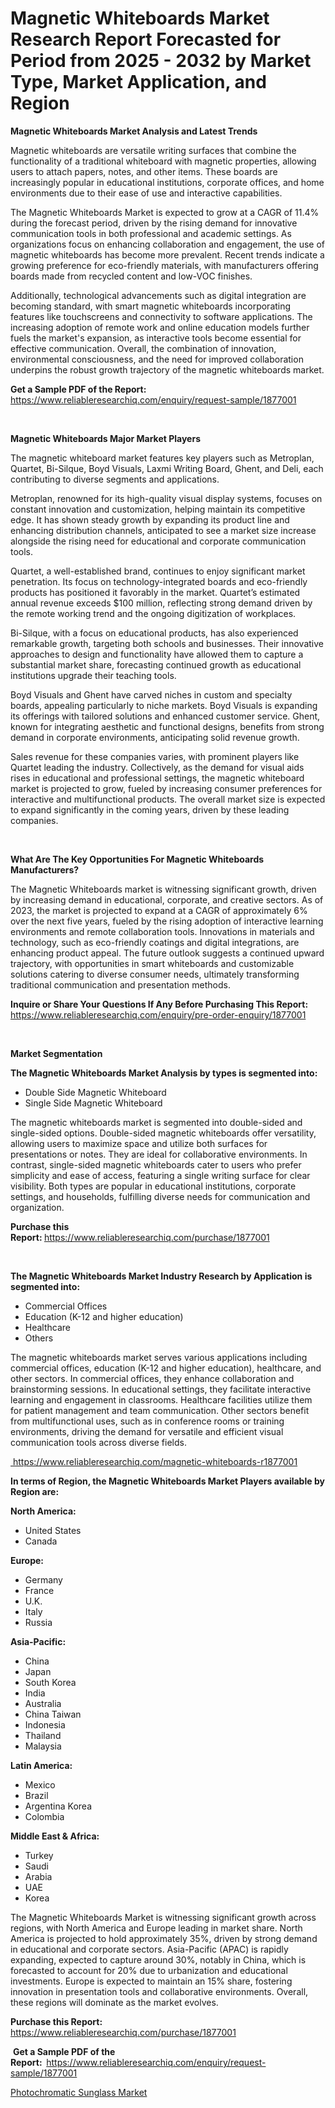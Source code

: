 <p><h1>Magnetic Whiteboards Market Research Report Forecasted for Period from 2025 -  2032 by Market Type, Market Application, and Region</h1></p><p><strong>Magnetic Whiteboards Market Analysis and Latest Trends</strong></p>
<p><p>Magnetic whiteboards are versatile writing surfaces that combine the functionality of a traditional whiteboard with magnetic properties, allowing users to attach papers, notes, and other items. These boards are increasingly popular in educational institutions, corporate offices, and home environments due to their ease of use and interactive capabilities.</p><p>The Magnetic Whiteboards Market is expected to grow at a CAGR of 11.4% during the forecast period, driven by the rising demand for innovative communication tools in both professional and academic settings. As organizations focus on enhancing collaboration and engagement, the use of magnetic whiteboards has become more prevalent. Recent trends indicate a growing preference for eco-friendly materials, with manufacturers offering boards made from recycled content and low-VOC finishes. </p><p>Additionally, technological advancements such as digital integration are becoming standard, with smart magnetic whiteboards incorporating features like touchscreens and connectivity to software applications. The increasing adoption of remote work and online education models further fuels the market's expansion, as interactive tools become essential for effective communication. Overall, the combination of innovation, environmental consciousness, and the need for improved collaboration underpins the robust growth trajectory of the magnetic whiteboards market.</p></p>
<p><strong>Get a Sample PDF of the Report:&nbsp;</strong> <a href="https://www.reliableresearchiq.com/enquiry/request-sample/1877001?utm_campaign=2249&utm_medium=2&utm_source=Github&utm_content=ia&utm_term=05022025&utm_id=magnetic-whiteboards">https://www.reliableresearchiq.com/enquiry/request-sample/1877001</a></p>
<p>&nbsp;</p>
<p><strong>Magnetic Whiteboards Major Market Players</strong></p>
<p><p>The magnetic whiteboard market features key players such as Metroplan, Quartet, Bi-Silque, Boyd Visuals, Laxmi Writing Board, Ghent, and Deli, each contributing to diverse segments and applications. </p><p>Metroplan, renowned for its high-quality visual display systems, focuses on constant innovation and customization, helping maintain its competitive edge. It has shown steady growth by expanding its product line and enhancing distribution channels, anticipated to see a market size increase alongside the rising need for educational and corporate communication tools.</p><p>Quartet, a well-established brand, continues to enjoy significant market penetration. Its focus on technology-integrated boards and eco-friendly products has positioned it favorably in the market. Quartet’s estimated annual revenue exceeds $100 million, reflecting strong demand driven by the remote working trend and the ongoing digitization of workplaces.</p><p>Bi-Silque, with a focus on educational products, has also experienced remarkable growth, targeting both schools and businesses. Their innovative approaches to design and functionality have allowed them to capture a substantial market share, forecasting continued growth as educational institutions upgrade their teaching tools.</p><p>Boyd Visuals and Ghent have carved niches in custom and specialty boards, appealing particularly to niche markets. Boyd Visuals is expanding its offerings with tailored solutions and enhanced customer service. Ghent, known for integrating aesthetic and functional designs, benefits from strong demand in corporate environments, anticipating solid revenue growth.</p><p>Sales revenue for these companies varies, with prominent players like Quartet leading the industry. Collectively, as the demand for visual aids rises in educational and professional settings, the magnetic whiteboard market is projected to grow, fueled by increasing consumer preferences for interactive and multifunctional products. The overall market size is expected to expand significantly in the coming years, driven by these leading companies.</p></p>
<p>&nbsp;</p>
<p><strong>What Are The Key Opportunities For Magnetic Whiteboards Manufacturers?</strong></p>
<p><p>The Magnetic Whiteboards market is witnessing significant growth, driven by increasing demand in educational, corporate, and creative sectors. As of 2023, the market is projected to expand at a CAGR of approximately 6% over the next five years, fueled by the rising adoption of interactive learning environments and remote collaboration tools. Innovations in materials and technology, such as eco-friendly coatings and digital integrations, are enhancing product appeal. The future outlook suggests a continued upward trajectory, with opportunities in smart whiteboards and customizable solutions catering to diverse consumer needs, ultimately transforming traditional communication and presentation methods.</p></p>
<p><strong>Inquire or Share Your Questions If Any Before Purchasing This Report:</strong> <a href="https://www.reliableresearchiq.com/enquiry/pre-order-enquiry/1877001?utm_campaign=2249&utm_medium=2&utm_source=Github&utm_content=ia&utm_term=05022025&utm_id=magnetic-whiteboards">https://www.reliableresearchiq.com/enquiry/pre-order-enquiry/1877001</a></p>
<p>&nbsp;</p>
<p><strong>Market Segmentation</strong></p>
<p><strong>The Magnetic Whiteboards Market Analysis by types is segmented into:</strong></p>
<p><ul><li>Double Side Magnetic Whiteboard</li><li>Single Side Magnetic Whiteboard</li></ul></p>
<p><p>The magnetic whiteboards market is segmented into double-sided and single-sided options. Double-sided magnetic whiteboards offer versatility, allowing users to maximize space and utilize both surfaces for presentations or notes. They are ideal for collaborative environments. In contrast, single-sided magnetic whiteboards cater to users who prefer simplicity and ease of access, featuring a single writing surface for clear visibility. Both types are popular in educational institutions, corporate settings, and households, fulfilling diverse needs for communication and organization.</p></p>
<p><strong>Purchase this Report:&nbsp;</strong><a href="https://www.reliableresearchiq.com/purchase/1877001?utm_campaign=2249&utm_medium=2&utm_source=Github&utm_content=ia&utm_term=05022025&utm_id=magnetic-whiteboards">https://www.reliableresearchiq.com/purchase/1877001</a></p>
<p>&nbsp;</p>
<p><strong>The Magnetic Whiteboards Market Industry Research by Application is segmented into:</strong></p>
<p><ul><li>Commercial Offices</li><li>Education (K-12 and higher education)</li><li>Healthcare</li><li>Others</li></ul></p>
<p><p>The magnetic whiteboards market serves various applications including commercial offices, education (K-12 and higher education), healthcare, and other sectors. In commercial offices, they enhance collaboration and brainstorming sessions. In educational settings, they facilitate interactive learning and engagement in classrooms. Healthcare facilities utilize them for patient management and team communication. Other sectors benefit from multifunctional uses, such as in conference rooms or training environments, driving the demand for versatile and efficient visual communication tools across diverse fields.</p></p>
<p><a href="https://www.reliableresearchiq.com/magnetic-whiteboards-r1877001?utm_campaign=2249&utm_medium=2&utm_source=Github&utm_content=ia&utm_term=05022025&utm_id=magnetic-whiteboards">&nbsp;https://www.reliableresearchiq.com/magnetic-whiteboards-r1877001</a></p>
<p><strong>In terms of Region, the Magnetic Whiteboards Market Players available by Region are:</strong></p>
<p>
    <p> <strong> North America: </strong>
        <ul>
            <li>United States</li>
            <li>Canada</li>
        </ul>
        </p> 
    <p> <strong> Europe: </strong>
        <ul>
            <li>Germany</li>
            <li>France</li>
            <li>U.K.</li>
            <li>Italy</li>
            <li>Russia</li>
        </ul>
        </p> 
    <p> <strong> Asia-Pacific: </strong>
        <ul>
            <li>China</li>
            <li>Japan</li>
            <li>South Korea</li>
            <li>India</li>
            <li>Australia</li>
            <li>China Taiwan</li>
            <li>Indonesia</li>
            <li>Thailand</li>
            <li>Malaysia</li>
        </ul>
        </p> 
    <p> <strong> Latin America: </strong>
        <ul>
            <li>Mexico</li>
            <li>Brazil</li>
            <li>Argentina Korea</li>
            <li>Colombia</li>
        </ul>
        </p> 
    <p> <strong> Middle East & Africa: </strong>
        <ul>
            <li>Turkey</li>
            <li>Saudi</li>
            <li>Arabia</li>
            <li>UAE</li>
            <li>Korea</li>
        </ul>
    </p>
    </p>
<p><p>The Magnetic Whiteboards Market is witnessing significant growth across regions, with North America and Europe leading in market share. North America is projected to hold approximately 35%, driven by strong demand in educational and corporate sectors. Asia-Pacific (APAC) is rapidly expanding, expected to capture around 30%, notably in China, which is forecasted to account for 20% due to urbanization and educational investments. Europe is expected to maintain an 15% share, fostering innovation in presentation tools and collaborative environments. Overall, these regions will dominate as the market evolves.</p></p>
<p><strong>Purchase this Report: </strong><a href="https://www.reliableresearchiq.com/purchase/1877001?utm_campaign=2249&utm_medium=2&utm_source=Github&utm_content=ia&utm_term=05022025&utm_id=magnetic-whiteboards">https://www.reliableresearchiq.com/purchase/1877001</a></p>
<p>&nbsp;<strong>Get a Sample PDF of the Report:&nbsp;&nbsp;</strong><a href="https://www.reliableresearchiq.com/enquiry/request-sample/1877001?utm_campaign=2249&utm_medium=2&utm_source=Github&utm_content=ia&utm_term=05022025&utm_id=magnetic-whiteboards">https://www.reliableresearchiq.com/enquiry/request-sample/1877001</a></p>
<p><strong></strong></p>
<p><p><a href="https://github.com/AlisaRowe24/Market-Research-Report-List-1/blob/main/photochromatic-sunglass-market.md?utm_campaign=2249&utm_medium=2&utm_source=Github&utm_content=ia&utm_term=05022025&utm_id=magnetic-whiteboards">Photochromatic Sunglass Market</a></p></p>
